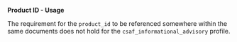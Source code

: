 **Product ID - Usage**

The requirement for the `product_id` to be referenced somewhere within the same documents does not hold for the `csaf_informational_advisory` profile.
